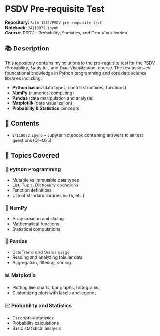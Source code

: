# PSDV Pre-requisite Test

**Repository:** `Path-1312/PSDV-pre-requisite-test`  
**Notebook:** `24110072.ipynb`  
**Course:** PSDV - Probability, Statistics, and Data Visualization  

## 📚 Description

This repository contains my solutions to the pre-requisite test for the PSDV (Probability, Statistics, and Data Visualization) course. The test assesses foundational knowledge in Python programming and core data science libraries including:

- **Python basics** (data types, control structures, functions)
- **NumPy** (numerical computing)
- **Pandas** (data manipulation and analysis)
- **Matplotlib** (data visualization)
- **Probability & Statistics** concepts

## 📁 Contents

- `24110072.ipynb` – Jupyter Notebook containing answers to all test questions (Q1–Q25)

## 📌 Topics Covered

### 🔢 Python Programming
- Mutable vs Immutable data types
- List, Tuple, Dictionary operations
- Function definitions
- Use of standard libraries (`math`, etc.)

### 🧮 NumPy
- Array creation and slicing
- Mathematical functions
- Statistical computations

### 🐼 Pandas
- DataFrame and Series usage
- Reading and analyzing tabular data
- Aggregation, filtering, sorting

### 📊 Matplotlib
- Plotting line charts, bar graphs, histograms
- Customizing plots with labels and legends

### 📈 Probability and Statistics
- Descriptive statistics
- Probability calculations
- Basic statistical analysis

